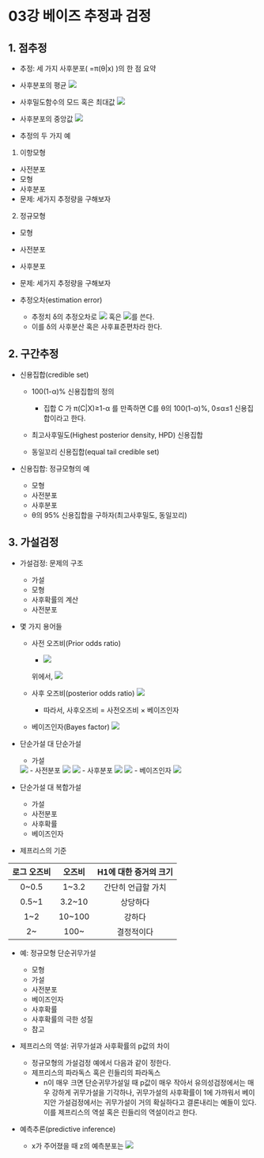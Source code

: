 # 03강 베이즈 추정과 검정

## 1. 점추정

- 추정: 세 가지 사후분포( =π(θ|x) )의 한 점 요약

- 사후분포의 평균
  <img src="https://latex.codecogs.com/svg.image?\hat\theta^{M}=E(\theta|x)=\int\theta\pi(\theta|x)d\theta+">

- 사후밀도함수의 모드 혹은 최대값
  <img src="https://latex.codecogs.com/svg.image?\hat\theta^{MAP}=argmax_{\theta}(\pi(\theta|x))">

- 사후분포의 중앙값
  <img src="https://latex.codecogs.com/svg.image?\hat\theta^{med}=med^{\pi(\theta|x)}(\theta)">

- 추정의 두 가지 예

1. 이항모형
  - 사전분포
  - 모형
  - 사후분포
  - 문제: 세가지 추정량을 구해보자

2. 정규모형
  - 모형
  - 사전분포
  - 사후분포
  - 문제: 세가지 추정량을 구해보자

- 추정오차(estimation error)
  - 추정치 δ의 추정오차로 <img src="https://latex.codecogs.com/svg.image?E[((\sigma-\theta)^2|x)]"> 혹은 <img src="https://latex.codecogs.com/svg.image?\sqrt{E[((\sigma-\theta)^2|x)]}">를 쓴다.
  - 이를 δ의 사후분산 혹은 사후표준편차라 한다.

## 2. 구간추정

- 신용집합(credible set)
  - 100(1-α)% 신용집합의 정의
    - 집합 C 가 π(C|X)≥1-α 를 만족하면 C를 θ의 100(1-α)%, 0≤α≤1 신용집합이라고 한다.

  - 최고사후밀도(Highest posterior density, HPD) 신용집합

  - 동일꼬리 신용집합(equal tail credible set)

- 신용집합: 정규모형의 예
  - 모형
  - 사전분포
  - 사후분포
  - θ의 95% 신용집합을 구하자(최고사후밀도, 동일꼬리)

## 3. 가설검정

- 가설검정: 문제의 구조
  - 가설
  - 모형
  - 사후확률의 계산
  - 사전분포

- 몇 가지 용어들
  - 사전 오즈비(Prior odds ratio)
    - <img src="https://latex.codecogs.com/svg.image?\frac{\pi_0}{\pi_1}">
    위에서, <img src="https://latex.codecogs.com/svg.image?\pi_0=\pi(\Theta_0), \pi_1=\pi(\Theta_1)">
  
  - 사후 오즈비(posterior odds ratio)
    <img src="https://latex.codecogs.com/svg.image?\frac{\alpha_0}{\alpha_1}=\frac{\pi_0\cdot m_{0}(X)}{\pi_1\cdot m_{1}(X)}=\frac{\pi_0}{\pi_1}\times\frac{m_0(X)}{m_1(X)}">
    - 따라서, 사후오즈비 = 사전오즈비 × 베이즈인자

  - 베이즈인자(Bayes factor)
    <img src="https://latex.codecogs.com/svg.image?B_{01}=\frac{m_0(X)}{m_1(X)},\;\;\;B_{10}=\frac{1}{B_{01}}">

- 단순가설 대 단순가설
  - 가설
  <img src="https://latex.codecogs.com/svg.image?H_0:\theta=\theta_0\;\;\;vs\;\;\;H_1:\theta=\theta_1">
  - 사전분포
  <img src="https://latex.codecogs.com/svg.image?\pi_0=\pi(\theta_0)">
  <img src="https://latex.codecogs.com/svg.image?\pi_1=\pi(\theta_1)">
  - 사후분포
  <img src="https://latex.codecogs.com/svg.image?\alpha_0=\pi(\theta_0|X)=\frac{\pi_0\cdot f(X|\theta_0)}{\pi_0\cdot f(X|\theta_0)+\pi_1\cdot f(X|\theta_1)}">
  <img src="https://latex.codecogs.com/svg.image?\alpha_1=1-\alpha_0">
  - 베이즈인자
  <img src="https://latex.codecogs.com/svg.image?B_{01}=\frac{f(X|\theta_0)}{f(X|\theta_1)}">

- 단순가설 대 복합가설
  - 가설
  - 사전분포
  - 사후확률
  - 베이즈인자

- 제프리스의 기준

|로그 오즈비|오즈비|H1에 대한 증거의 크기|
|:-:|:-:|:-:|
|0~0.5|1~3.2|간단히 언급할 가치|
|0.5~1|3.2~10|상당하다|
|1~2|10~100|강하다|
|2~|100~|결정적이다|

- 예: 정규모형 단순귀무가설
  - 모형
  - 가설
  - 사전분포
  - 베이즈인자
  - 사후확률
  - 사후확률의 극한 성질
  - 참고

- 제프리스의 역설: 귀무가설과 사후확률의 p값의 차이
  - 정규모형의 가설검정 예에서 다음과 같이 정한다.
  - 제프리스의 파라독스 혹은 린들리의 파라독스
    - n이 매우 크면 단순귀무가설일 때 p값이 매우 작아서 유의성검정에서는 매우 강하게 귀무가설을 기각하나, 귀무가설의 사후확률이 1에 가까워서 베이지안 가설검정에서는 귀무가설이 거의 확실하다고 결론내리는 예들이 있다. 이를 제프리스의 역설 혹은 린들리의 역설이라고 한다.

- 예측추론(predictive inference)
  - x가 주어졌을 때 z의 예측분포는 <img src="https://latex.codecogs.com/svg.image?p(z|x)=\int_{\Theta_1}g(Z|\theta)\cdot\pi(\theta|X)d\theta">